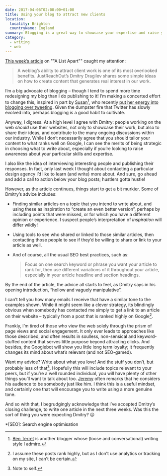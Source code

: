 ```yaml
---
date: 2017-04-06T02:00:00+01:00
title: Using your blog to attract new clients
location:
  locality: Brighton
  countryName: England
summary: Blogging is a great way to showcase your expertise and raise your profile. But can you achieve this without drawing on manipulative methods of generating traffic?
category:
  - writing
  - web
---
```


[This week’s article][1] on ""A List Apart"" caught my attention:

> A weblog’s ability to attract client work is one of its most overlooked benefits. JustReachOut’s Dmitry Dragilev shares some simple ideas on how to create content that generates real interest in our work.

I’m a big advocate of blogging – though I tend to spend more time redesigning my blog than I do publishing to it! I’m making a concerted effort to change this, inspired in part by [Susan][2][^1], who recently [put her energy into blogging over tweeting][3]. Given the dumpster fire that Twitter has slowly evolved into, perhaps blogging is a good habit to cultivate.

Anyway, I digress. At a high level I agree with Dmitry: people working on the web _should_ use their websites, not only to showcase their work, but also to share their ideas, and contribute to the many ongoing discussions within our industry. While I don’t necessarily agree that you should tailor your content to what ranks well on Google, I can see the merits of being strategic in choosing what to write about, especially if you’re looking to raise awareness about your particular skills and expertise.

I also like the idea of interviewing interesting people and publishing their responses. In fact, only last week I thought about contacting a particular design agency I’d like to learn (and write) more about. And sure, go ahead and add a call to action below your blog posts; hustlers gotta hustle!

However, as the article continues, things start to get a bit murkier. Some of Dmitry’s advice includes:

- Finding similar articles on a topic that you intend to write about, and using these as inspiration to “create an even better version”, perhaps by including points that were missed, or for which you have a different opinion or experience. I suspect people’s interpretation of _inspiration_ will differ wildly!

- Using tools to see who shared or linked to those similar articles, then contacting those people to see if they’d be willing to share or link to your article as well.

- And of course, all the usual SEO best practices, such as:

  > Focus on one search keyword or phrase you want your article to rank for, then use different variations of it throughout your article, especially in your article headline and section headings.

By the end of the article, the advice all starts to feel, as Dmitry says in his opening introduction, “hollow and vaguely manipulative”.

I can’t tell you how many emails I receive that have a similar tone to the examples shown. While it might seem like a clever strategy, its blindingly obvious when somebody has contacted me simply to get a link to an article on their website – typically from a post that is ranked highly on Google[^2].

Frankly, I’m tired of those who view the web solely through the prism of page views and social engagement. It only ever leads to approaches like those described, and often results in soulless, non-sensical and keyword-stuffed content that serves little purpose beyond attracting clicks. And besides, the Googlebot will show you little long term loyalty; it frequently changes its mind about what’s relevant (and not SEO-gamed).

Want my advice? Write about what you love! And the stuff you don’t, but probably less of that[^3]. Hopefully this will include topics relevant to your peers, but if you’re a well rounded individual, you will have plenty of other things you’ll want to talk about too. [Jeremy][4] often remarks that he considers his audience to be somebody just like him. I think this is a useful mindset, and certainly one that will encourage you to write using a more genuine tone.

And so with that, I begrudgingly acknowledge that I’ve accepted Dmitry’s closing challenge, to write one article in the next three weeks. Was this the sort of thing you were expecting Dmitry? 😉

[^1]: [Ben Terret](http://noisydecentgraphics.typepad.com) is another blogger whose (loose and conversational) writing style I admire.
[^2]: I assume these posts rank highly, but as I don’t use analytics or tracking on my site, I can’t be certain.
[^3]: Note to self.

[1]: https://alistapart.com/article/widen-out-using-your-blog-to-attract-new-clients
[2]: https://www.susanjeanrobertson.com/
[3]: https://www.susanjeanrobertson.com/self/writing-my-tweets/
[4]: https://adactio.com/

*[SEO]: Search engine optimisation
